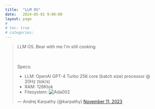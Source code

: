 ```yaml
---
title:  "LLM OS"
date:   2024-05-01 9:00:00
layout: page
#
# toc: true
# categories:
---
```


<blockquote class="twitter-tweet"><p lang="en" dir="ltr">LLM OS. Bear with me I&#39;m still cooking.
  
  <br><br>Specs:<br>
  - LLM: OpenAI GPT-4 Turbo 256 core (batch size) processor @ 20Hz (tok/s)<br>
  - RAM: 128Ktok<br>
  - Filesystem: ![Ada002](https://x.com/karpathy/status/1723140519554105733/photo/1) 


</p>&mdash; Andrej Karpathy (@karpathy) <a href="https://twitter.com/karpathy/status/1723140519554105733?ref_src=twsrc%5Etfw">November 11, 2023</a></blockquote> 
